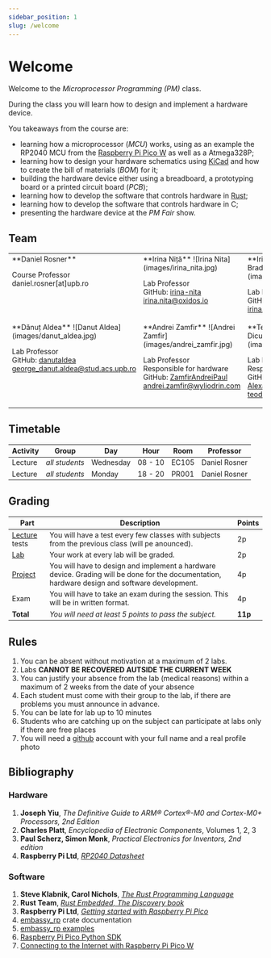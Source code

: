 ```yaml
---
sidebar_position: 1
slug: /welcome
---
```


# Welcome

Welcome to the *Microprocessor Programming (PM)* class.

During the class you will learn how to design and implement a hardware device. 

You takeaways from the course are:
  - learning how a microprocessor (*MCU*) works, using as an example the RP2040 MCU from the [Raspberry Pi Pico W](https://www.raspberrypi.com/products/raspberry-pi-pico/) as well as a Atmega328P;
  - learning how to design your hardware schematics using [KiCad](https://www.kicad.org/) and how to create the bill of materials (*BOM*) for it;
  - building the hardware device either using a breadboard, a prototyping board or a printed circuit board (*PCB*);
  - learning how to develop the software that controls hardware in [Rust](https://www.rust-lang.org/);
  - learning how to develop the software that controls hardware in C;
  - presenting the hardware device at the *PM Fair* show.


## Team

<table>
<tr valign="top">
<td>
**Daniel Rosner**
<!--  ![Alexandru Radovici](images/alexandru_radovici.jpg) -->

Course Professor \
daniel.rosner[at]upb.ro
</td>

<td>
**Irina Niță**
![Irina Nita](images/irina_nita.jpg)
 
Lab Professor \
GitHub: [irina-nita](https://github.com/irina-nita) \
irina.nita@oxidos.io
</td>

<td>
**Irina Bradu**
![Irina Bradu](images/irina_bradu.jpg)
 
Lab Professor \
GitHub: [Irina Bradu](https://github.com/irina-b-dev) \
irina.bradu@wyliodrin.com
</td>
</tr>

<tr valign="top">
<td>
**Dănuț Aldea**
![Danut Aldea](images/danut_aldea.jpg)
 
Lab Professor \
GitHub: [danutaldea](https://github.com/danutaldea) \
george_danut.aldea@stud.acs.upb.ro
</td>

<td>
**Andrei Zamfir**
![Andrei Zamfir](images/andrei_zamfir.jpg)
 
Lab Professor \
Responsible for hardware \
GitHub: [ZamfirAndreiPaul](https://github.com/ZamfirAndreiPaul) \
andrei.zamfir@wyliodrin.com
</td>

<td>
**Teodor Dicu**
![Teodor Dicu](images/teodor_dicu.jpg)
 
Lab Professor\
Responsible for hardware\
GitHub: [DTeodor-Alexaandru](https://github.com/DTeodor-Alexaandru) \
teodor.dicu@wyliodrin.com
</td>
</tr>

</table>

## Timetable

| Activity | Group | Day | Hour | Room | Professor |
|----------|-------|-----|------|-------|----------|
| Lecture | *all students* | Wednesday | 08 - 10 | EC105 | Daniel Rosner|
| Lecture | *all students* | Monday | 18 - 20 | PR001 | Daniel Rosner|

## Grading

| Part | Description | Points |
|--------|-------------|--------|
| [Lecture](./category/lecture) tests | You will have a test every few classes with subjects from the previous class (will pe anounced). | 2p |
| [Lab](./category/lab) | Your work at every lab will be graded. | 2p |
| [Project](./project) | You will have to design and implement a hardware device. Grading will be done for the documentation, hardware design and software development. | 4p |
| Exam | You will have to take an exam during the session. This will be in written format. | 4p |
| **Total** | *You will need at least 5 points to pass the subject.* | **11p** |

## Rules

1. You can be absent without motivation at a maximum of 2 labs.
2. Labs **CANNOT BE RECOVERED AUTSIDE THE CURRENT WEEK**
3. You can justify your absence from the lab (medical reasons) within a maximum of 2 weeks from the date of your absence
4. Each student must come with their group to the lab, if there are problems you must announce in advance.
5. You can be late for lab up to 10 minutes
6. Students who are catching up on the subject can participate at labs only if there are free places
7. You will need a [github](https://www.github.com) account with your full name and a real profile photo
 
## Bibliography

### Hardware
1. **Joseph Yiu**, *The Definitive Guide to ARM® Cortex®-M0 and Cortex-M0+ Processors, 2nd Edition* 
2. **Charles Platt**, *Encyclopedia of Electronic Components*, Volumes 1, 2, 3 
3. **Paul Scherz, Simon Monk**, *Practical Electronics for Inventors, 2nd edition*
4. **Raspberry Pi Ltd**, *[RP2040 Datasheet](https://datasheets.raspberrypi.com/rp2040/rp2040-datasheet.pdf)*

### Software
1. **Steve Klabnik, Carol Nichols**, *[The Rust Programming Language](https://doc.rust-lang.org/stable/book/)*
2. **Rust Team**, *[Rust Embedded, The Discovery book](https://docs.rust-embedded.org/discovery/microbit/)*
3. **Raspberry Pi Ltd**, *[Getting started with Raspberry Pi Pico](https://datasheets.raspberrypi.com/pico/getting-started-with-pico.pdf)*
4. [embassy_rp](https://docs.embassy.dev/embassy-rp/git/rp2040/index.html) crate documentation
5. [embassy_rp examples](https://github.com/embassy-rs/embassy/tree/main/examples/rp/src/bin)
6. [Raspberry Pi Pico Python SDK](https://datasheets.raspberrypi.com/pico/raspberry-pi-pico-python-sdk.pdf)
7. [Connecting to the Internet with Raspberry Pi Pico W](https://datasheets.raspberrypi.com/picow/connecting-to-the-internet-with-pico-w.pdf)
